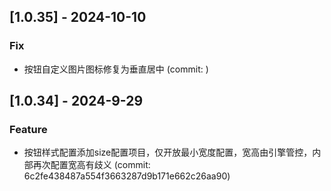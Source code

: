 ## [1.0.35] - 2024-10-10

### Fix

- 按钮自定义图片图标修复为垂直居中 (commit: )


## [1.0.34] - 2024-9-29

### Feature

- 按钮样式配置添加size配置项目，仅开放最小宽度配置，宽高由引擎管控，内部再次配置宽高有歧义 (commit: 6c2fe438487a554f3663287d9b171e662c26aa90)